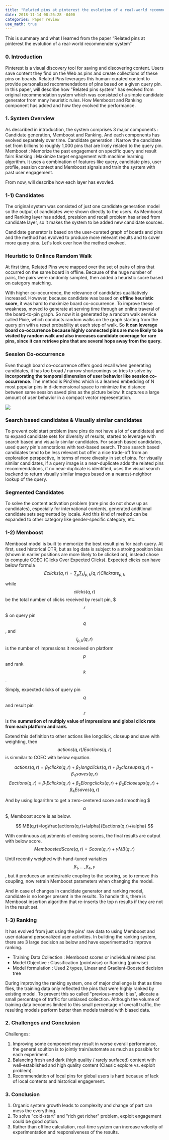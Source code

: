 ```yaml
---
title: "Related pins at pinterest the evolution of a real-world recommender system"
date: 2018-11-14 08:26:28 -0400
categories: Paper review
use_math: true
---
```


This is summary and what I learned from the paper “Related pins at pinterest the evolution of a real-world recommender system”


### 0. Introduction
Pinterest is a visual discovery tool for saving and discovering content. Users save content they find on the Web as pins and create collections of these pins on boards. Related Pins leverages this human-curated content to provide personalized recommendations of pins based on a given query pin.
In this paper, will describe how "Related pins system" has evolved from original recommendation system which was consisted of a simple candidate generator from many heuristic rules. How Memboost and Ranking component has added and how they evolved the performance.

### 1. System Overview
As described in introduction, the system comprises 3 major components : Candidate generation, Memboost and Ranking. And each components has evolved separately over time.
Candidate generation : Narrow the candidate set from billions to roughly 1,000 pins that are likely related to the query pin.
Memboost : Memorize the past engagement on specific query and result fairs
Ranking : Maximize target engagement with machine learning algorithm. It uses a combination of features like query, candidate pins, user profile, session context and Memboost signals and train the system with past user engagement.

From now, will describe how each layer has evovled.

### 1-1) Candidates
The original system was consisted of just one candidate generation model so the output of candidates were shown directly to the users. As Memboost and Ranking layer has added, presision and recall problem has arised from candidate layer, so it makes the system to be added new candidate sources.

Candidate generator is based on the user-curated graph of boards and pins and the method has evolved to produce more relevant results and to cover more query pins. Let's look over how the method evolved.

### Heuristic to Onlince Ramdom Walk

At first time, Related Pins were mapped over the set of pairs of pins that occurred on the same board in offline. Because of the huge number of pairs, the pairs were randomly sampled, then added a heuristic socre based on category matching.

With higher co-occurrence, the relevance of candidates qualitatively increased. However, because candidate was based on **offline heuristic score**, it was hard to maximize board co-occurrence.
To improve these weakness, moved to generate at serving time through an online traveral of the board-to-pin graph. So now it is generated by a random walk service called Pixie, which conducts random walks on the graph starting from the query pin with a reset probability at each step of walk. So **it can leverage board co-occurrence because highly connected pins are more likely to be visited by random walk and also increases candidate coverage for rare pins, since it can retrieve pins that are several hops away from the query.**

### Session Co-occurrence

Even though board co-occurrence offers good recall when generating candidates, it has too broad / narrow shortcomings so tries to solve by **incorporating the temporal dimension of user behavior like session co-occurrence**.
The method is Pin2Vec which is a learned embedding of N most popular pins in d-demensional space to minimize the distance between same session saved pins as the picture below. It captures a large amount of user behavior in a compact vector representation.

![](https://github.com/puhuk/puhuk.github.io/blob/master/img/Pinterest-Pin2Vec.PNG?raw=true)

### Search based candidates & Visually similar candidates

To prevent cold start problem (rare pins do not have a lot of candidates) and to expand candidate sets for diversity of results, started to leverage with search based and visually similar candidates.
For search based candidates, used query pin's annotations with text-based search. Those search based candidates tend to be less relevant but offer a nice trade-off from an exploration perspective, in terms of more divesity in set of pins.
For visually similar candidates, if a query image is a near-duplicate adds the related pins recommendations, if no near-duplicate is identified, uses the visual search backend to return visually similar images based on a nearest-neighbor lookup of the query.

### Segmented Candidates

To solve the content activation problem (rare pins do not show up as candidates), especially for international contents, generated additional candidate sets segmented by locale. And this kind of method can be expanded to other category like gender-specific category, etc.

### 1-2) Memboost
Memboost model is built to memorize the best result pins for each query. At first, used historical CTR, but as log data is subject to a stroing position bias (shown in earlier positions are more likely to be clicked on), instead chose to compute COEC (Clicks Over Expected Clicks). Expected clicks can have below formula
$$
Eclicks(q,r)={\sum_{p}\sum_{k}i_{p,k}(q,r)Clickrate_{p,k}}
$$

while $$clicks(q,r)$$ be the total number of clicks received by result pin, $$$r$$$ on query pin $$q$$, and $$i_{p,k}(q,r)$$ is the number of impressions it received on platform $$p$$ and rank $$k$$.

Simply, expected clicks of query pin $$q$$ and result pin $$r$$ is the **summation of multiply value of impressions and global click rate from each platform and rank.**

Extend this definition to other actions like longclick, closeup and save with weighting, then $$actions(q,r)/Eactions(q,r)$$ is simmilar to COEC with below equation.

$$
actions(q,r)=\beta_{1}clicks(q,r)+\beta_{2}longclicks(q,r)+\beta_{3}closeups(q,r)+\beta_{4}saves(q,r)
$$
$$
Eactions(q,r)=\beta_{1}Eclicks(q,r)+\beta_{2}Elongclicks(q,r)+\beta_{3}Ecloseups(q,r)+\beta_{4}Esaves(q,r)
$$

And by using logarithm to get a zero-centered score and smoothing $$$\alpha$$$, Memboost score is as below.

$$
MB(q,r)=log\frac{actions(q,r)+\alpha}{Eactions(q,r)+\alpha}
$$

With continuous adjustments of existing scores, the final results are output with below score.
$$
MemboostedScore(q,r)=Score(q,r)+\gamma MB(q,r)
$$

Until recently weighed with hand-tuned variables $$\beta_1,...,\beta_4,\gamma$$, but it produces an undesirable coupling to the scoring, so to remove this coupling, now retrain Memboost parameters when changing the model.

And in case of changes in candidate generator and ranking model, candidate is  no longer present in the results. To handle this, there is Memboost insertion algorithm that re-inserts the top n results if they are not in the result set.

### 1-3) Ranking
It has evolved from just using the pins' raw data to using Memboost and user dataand personalized user activities. In building the ranking system, there are 3 large decision as below and have experimented to improve ranking.
- Training Data Collection : Memboost scores or individual related pins
- Model Objective : Classification (pointwise) or Ranking (pairwise)
- Model formulation : Used 2 types, Linear and Gradient-Boosted decision tree

During improving the ranking system, one of major challenge is that as time flies, the training data only reflected the pins that were highly ranked by existing model. To prevent this so called "previous-model bias", allocate a small percentage of traffic for unbiased collection. Although the volume of training data becomes limited to this small percentage of overall traffic, the resulting models perform better than models trained with biased data.

### 2. Challenges and Conclusion

Challenges:
1. Improving some component may result in worse overall performance, the general soultion is to jointly train/automate as much as possible for each experiment.
2. Balancing fresh and dark (high quality / rarely surfaced) content with well-established and high quality content (Classic explore vs. exploit problem).
3. Recommendation of local pins for global users is hard because of lack of local contents and historical engagement.

### 3. Conclusion
1. Organic system growth leads to complexity and change of part can mess the everything.
2. To solve "cold-start" and "rich get richer" problem, exploit engagement could be good option.
3. Rather than offline calculation, real-time system can increase velocity of experimentation and responsiveness of the results.
























